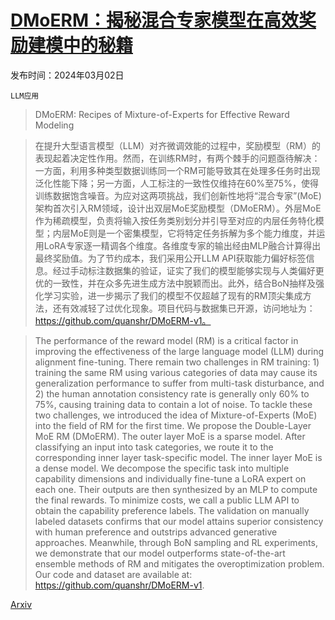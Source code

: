 # [DMoERM：揭秘混合专家模型在高效奖励建模中的秘籍](https://arxiv.org/abs/2403.01197)

发布时间：2024年03月02日

`LLM应用`

> DMoERM: Recipes of Mixture-of-Experts for Effective Reward Modeling

> 在提升大型语言模型（LLM）对齐微调效能的过程中，奖励模型（RM）的表现起着决定性作用。然而，在训练RM时，有两个棘手的问题亟待解决：一方面，利用多种类型数据训练同一个RM可能导致其在处理多任务时出现泛化性能下降；另一方面，人工标注的一致性仅维持在60%至75%，使得训练数据饱含噪音。为应对这两项挑战，我们创新性地将“混合专家”(MoE)架构首次引入RM领域，设计出双层MoE奖励模型（DMoERM）。外层MoE作为稀疏模型，负责将输入按任务类别划分并引导至对应的内层任务特化模型；内层MoE则是一个密集模型，它将特定任务拆解为多个能力维度，并运用LoRA专家逐一精调各个维度。各维度专家的输出经由MLP融合计算得出最终奖励值。为了节约成本，我们采用公开LLM API获取能力偏好标签信息。经过手动标注数据集的验证，证实了我们的模型能够实现与人类偏好更优的一致性，并在众多先进生成方法中脱颖而出。此外，结合BoN抽样及强化学习实验，进一步揭示了我们的模型不仅超越了现有的RM顶尖集成方法，还有效减轻了过优化现象。项目代码与数据集已开源，访问地址为：https://github.com/quanshr/DMoERM-v1。

> The performance of the reward model (RM) is a critical factor in improving the effectiveness of the large language model (LLM) during alignment fine-tuning. There remain two challenges in RM training: 1) training the same RM using various categories of data may cause its generalization performance to suffer from multi-task disturbance, and 2) the human annotation consistency rate is generally only $60\%$ to $75\%$, causing training data to contain a lot of noise. To tackle these two challenges, we introduced the idea of Mixture-of-Experts (MoE) into the field of RM for the first time. We propose the Double-Layer MoE RM (DMoERM). The outer layer MoE is a sparse model. After classifying an input into task categories, we route it to the corresponding inner layer task-specific model. The inner layer MoE is a dense model. We decompose the specific task into multiple capability dimensions and individually fine-tune a LoRA expert on each one. Their outputs are then synthesized by an MLP to compute the final rewards. To minimize costs, we call a public LLM API to obtain the capability preference labels. The validation on manually labeled datasets confirms that our model attains superior consistency with human preference and outstrips advanced generative approaches. Meanwhile, through BoN sampling and RL experiments, we demonstrate that our model outperforms state-of-the-art ensemble methods of RM and mitigates the overoptimization problem. Our code and dataset are available at: https://github.com/quanshr/DMoERM-v1.

[Arxiv](https://arxiv.org/abs/2403.01197)